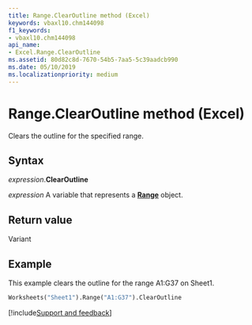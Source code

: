 ```yaml
---
title: Range.ClearOutline method (Excel)
keywords: vbaxl10.chm144098
f1_keywords:
- vbaxl10.chm144098
api_name:
- Excel.Range.ClearOutline
ms.assetid: 80d82c8d-7670-54b5-7aa5-5c39aadcb990
ms.date: 05/10/2019
ms.localizationpriority: medium
---
```



# Range.ClearOutline method (Excel)

Clears the outline for the specified range.


## Syntax

_expression_.**ClearOutline**

_expression_ A variable that represents a **[Range](excel.range(object).md)** object.


## Return value

Variant


## Example

This example clears the outline for the range A1:G37 on Sheet1.

```vb
Worksheets("Sheet1").Range("A1:G37").ClearOutline
```




[!include[Support and feedback](~/includes/feedback-boilerplate.md)]

